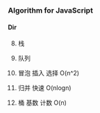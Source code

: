 ### Algorithm for JavaScript

#### Dir

08. 栈

09. 队列

11. 冒泡 插入 选择  O(n^2)

12. 归并 快速   O(nlogn)

13. 桶 基数 计数    O(n)

